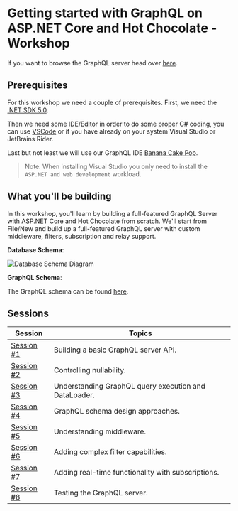 # Getting started with GraphQL on ASP.NET Core and Hot Chocolate - Workshop

If you want to browse the GraphQL server head over [here](http://workshop.chillicream.com/).

## Prerequisites

For this workshop we need a couple of prerequisites. First, we need the [.NET SDK 5.0](https://dotnet.microsoft.com/download/dotnet/5.0).

Then we need some IDE/Editor in order to do some proper C# coding, you can use [VSCode](https://code.visualstudio.com/) or if you have already on your system Visual Studio or JetBrains Rider.

Last but not least we will use our GraphQL IDE [Banana Cake Pop](https://chillicream.com/docs/bananacakepop).

> Note: When installing Visual Studio you only need to install the `ASP.NET and web development` workload.

## What you'll be building

In this workshop, you'll learn by building a full-featured GraphQL Server with ASP.NET Core and Hot Chocolate from scratch. We'll start from File/New and build up a full-featured GraphQL server with custom middleware, filters, subscription and relay support.

**Database Schema**:

![Database Schema Diagram](docs/images/21-conference-planner-db-diagram.png)

**GraphQL Schema**:

The GraphQL schema can be found [here](code/complete/schema.graphql).

## Sessions

| Session | Topics |
| ----- | ---- |
| [Session #1](docs/1-creating-a-graphql-server-project.md) | Building a basic GraphQL server API. |
| [Session #2](docs/2-controlling-nullability.md) | Controlling nullability.  |
| [Session #3](docs/3-understanding-dataLoader.md) | Understanding GraphQL query execution and DataLoader.  |
| [Session #4](docs/4-schema-design.md) | GraphQL schema design approaches. |
| [Session #5](docs/5-understanding-middleware.md) | Understanding middleware. |
| [Session #6](docs/6-adding-complex-filter-capabilities.md) | Adding complex filter capabilities. |
| [Session #7](docs/7-subscriptions.md) | Adding real-time functionality with subscriptions. |
| [Session #8](docs/8-testing-the-graphql-server.md) | Testing the GraphQL server. |
